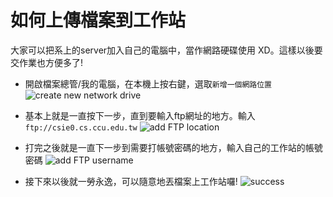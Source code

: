 # 如何上傳檔案到工作站

大家可以把系上的server加入自己的電腦中，當作網路硬碟使用 XD。這樣以後要交作業也方便多了!

* 開啟檔案總管/我的電腦，在本機上按右鍵，選取`新增一個網路位置`
![create new network drive](https://github.com/henrybear327/Tutorial/blob/master/Windows/FTP%20to%20CCU%20server/ftp.png)

* 基本上就是一直按下一步，直到要輸入ftp網址的地方。輸入`ftp://csie0.cs.ccu.edu.tw`
![add FTP location](https://github.com/henrybear327/Tutorial/blob/master/Windows/FTP%20to%20CCU%20server/Add%20ftp.png)

* 打完之後就是一直下一步到需要打帳號密碼的地方，輸入自己的工作站的帳號密碼
![add FTP username](https://github.com/henrybear327/Tutorial/blob/master/Windows/FTP%20to%20CCU%20server/Input%20username.png)

* 接下來以後就一勞永逸，可以隨意地丟檔案上工作站囉!
![success](https://github.com/henrybear327/Tutorial/blob/master/Windows/FTP%20to%20CCU%20server/network%20drive.png)
